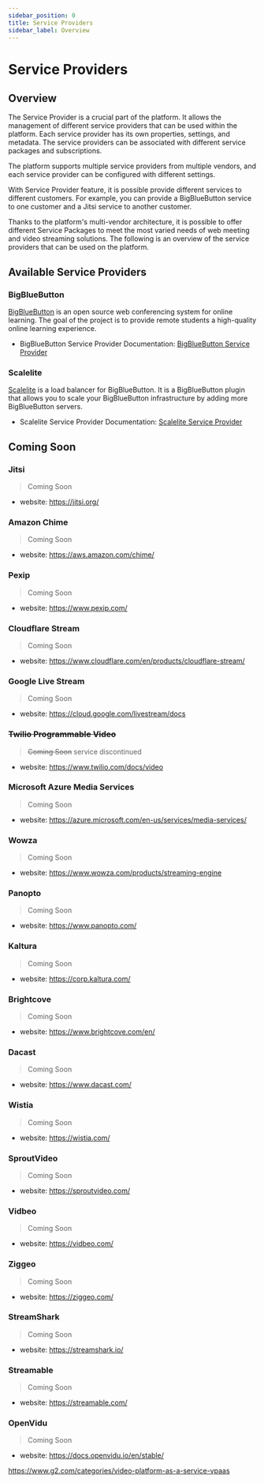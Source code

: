 ```yaml
---
sidebar_position: 0
title: Service Providers
sidebar_label: Overview
---
```


# Service Providers

## Overview


The Service Provider is a crucial part of the platform. It allows the management of different service providers that can be used within the platform. Each service provider has its own properties, settings, and metadata. The service providers can be associated with different service packages and subscriptions.

The platform supports multiple service providers from multiple vendors, and each service provider can be configured with different settings.

With Service Provider feature, it is possible provide different services to different customers. For example, you can provide a BigBlueButton service to one customer and a Jitsi service to another customer.

Thanks to the platform's multi-vendor architecture, it is possible to offer different Service Packages to meet the most varied needs of web meeting and video streaming solutions. The following is an overview of the service providers that can be used on the platform.

## Available Service Providers

### BigBlueButton

[BigBlueButton](https://bigbluebutton.org/) is an open source web conferencing system for online learning. The goal of the project is to provide remote students a high-quality online learning experience.

* BigBlueButton Service Provider Documentation: [BigBlueButton Service Provider](/docs/service-providers/bigbluebutton)

### Scalelite

[Scalelite](https://github.com/blindsidenetworks/scalelite) is a load balancer for BigBlueButton. It is a BigBlueButton plugin that allows you to scale your BigBlueButton infrastructure by adding more BigBlueButton servers.

* Scalelite Service Provider Documentation: [Scalelite Service Provider](/docs/service-providers/scalelite)

## Coming Soon

### Jitsi

> Coming Soon

* website: https://jitsi.org/

### Amazon Chime

> Coming Soon

* website: https://aws.amazon.com/chime/

### Pexip

> Coming Soon

* website: https://www.pexip.com/

### Cloudflare Stream

> Coming Soon

* website: https://www.cloudflare.com/en/products/cloudflare-stream/

### Google Live Stream

> Coming Soon

* website: https://cloud.google.com/livestream/docs

### ~~Twilio Programmable Video~~

> ~~Coming Soon~~ service discontinued

* website: https://www.twilio.com/docs/video

### Microsoft Azure Media Services

> Coming Soon

* website: https://azure.microsoft.com/en-us/services/media-services/

### Wowza

> Coming Soon

* website: https://www.wowza.com/products/streaming-engine

### Panopto

> Coming Soon

* website: https://www.panopto.com/

### Kaltura

> Coming Soon

* website: https://corp.kaltura.com/

### Brightcove

> Coming Soon

* website: https://www.brightcove.com/en/

### Dacast

> Coming Soon

* website: https://www.dacast.com/

### Wistia

> Coming Soon

* website: https://wistia.com/

### SproutVideo

> Coming Soon

* website: https://sproutvideo.com/

### Vidbeo

> Coming Soon

* website: https://vidbeo.com/

### Ziggeo

> Coming Soon

* website: https://ziggeo.com/

### StreamShark

> Coming Soon

* website: https://streamshark.io/

### Streamable

> Coming Soon

* website: https://streamable.com/

### OpenVidu

> Coming Soon

* website: https://docs.openvidu.io/en/stable/


https://www.g2.com/categories/video-platform-as-a-service-vpaas